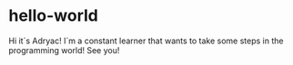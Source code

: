 # hello-world

Hi it´s Adryac!
I´m a constant learner that wants to take some steps in the programming world!
See you!
